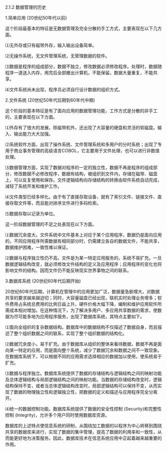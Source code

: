 #### 
  2.1.2 数据管理的历史


1.简单应用 (20世纪50年代以前)

这个阶段最基本的特征是无数据管理及完全分散的手工方式，主要表现在以下几方面。

⑴无外存或只有磁带外存，输入输出设备简单。

⑵无操作系统，无文件管理系统，无管理数据的软件。

⑶数据是程序的组成部分，数据不独立，修改数据必须修改程序。处理时，数据随程序一道送入内存，用完后全部撤出计算机，不能保留。数据大量重复，不能共享。

⑷文件系统尚未出现，程序员必须自行设计数据的组织方式。

2.文件系统 (20世纪50年代后期到60年代中期)

这个阶段的基本特征是有了面向应用的数据管理功能，工作方式是分散的非手工的，主要表现在以下方面。

⑴外存有了很大的发展，除磁带机外，还出现了大容量的硬盘和灵活的软磁盘。输入、输出能力大大加强。

⑵系统软件方面，出现了操作系统、文件管理系统和多用户的分时系统；出现了专用于商业事务管理的高级语言COBOL，它主要用于文件处理，也可以进行非数值处理。

⑶数据管理方面，实现了数据对程序的一定的独立性，数据不再是程序的组成部分，修改数据不必修改程序，数据有结构，被组织到文件内，存储在磁带、磁盘上，可以反复使用和保存。文件逻辑结构向存储结构的转换由软件系统自动完成，减轻了系统开发和维护工作。

⑷文件类型已经多样化。由于有了直接存取设备，就有了索引文件、链接文件、直接存取文件等，而且能对排序文件进行多码检索。

⑸数据存取以记录为单位。

这一阶段数据管理的不足之处表现在以下方面。

⑴数据冗余度大。文件系统中文件基本上对应于某个应用程序，数据仍是面向应用的，不同应用程序所需数据有相同部分时，仍需建立各自的数据文件，不能共享，数据维护困难，一致性难以保证。

⑵数据与程序独立性仍不高。文件是为某一特定应用服务的，系统不易扩充。一旦数据逻辑结构改变，就必须修改文件结构的定义及应用程序；应用程序的变化也将影响文件的结构。因而文件仍不能反映现实世界事物之间的联系。

3.数据库系统 (20世纪60年代后期开始)

20世纪60年代后期，计算机在管理中的应用更加广泛，数据量急剧增大，对数据共享的要求越来越迫切；同时，大容量磁盘已经出现，联机实时处理业务增多；软件费用占系统总费用的比例日益上升，硬件价格大幅下降，编制和维护应用软件所需成本相对增加。在这种情况下，为了解决多用户、多应用共享数据的需求，使数据为尽可能多地为应用程序服务，出现了数据库系统，其特点主要如下。

⑴面向全组织的复杂数据结构。数据库中的数据结构不仅描述了数据自身，而且描述了整个组织数据之间的联系，实现了整个组织数据的结构化。

⑵数据冗余度小，易于扩充。由于数据库从组织的整体来看待数据，数据不再是面向某一特定的应用，而是面向整个系统，减少了数据冗余和数据之间不一致现象。在数据库系统下，可以根据不同的应用需求选择相应的数据加以使用，使系统易于扩充。

⑶数据与程序独立。数据库系统提供了数据的存储结构与逻辑结构之间的映射功能及总体逻辑结构与局部逻辑结构之间的映射功能。当数据的存储结构改变时，逻辑结构保持不变，或者当总体逻辑结构改变时，局部逻辑结构可以保持不变，从而实现了数据的物理独立性和逻辑独立性，把数据的定义和描述与应用程序完全分离开。

⑷统一的数据控制功能。数据库系统提供了数据的安全性控制 (Security)和完整性控制 (Integrity)，允许多个用户同时使用数据库资源。

数据库的上述特点使信息系统的研制，从围绕加工数据的以程序为中心转移到围绕共享的数据库来进行，实现了数据的集中管理，提高了数据的利用率和一致性，从而能更好地为决策服务。因此，数据库技术在信息系统应用中正起着越来越重要的作用。

